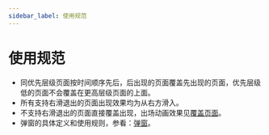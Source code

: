 ```yaml
---
sidebar_label: 使用规范
---
```


# 使用规范

- 同优先层级页面按时间顺序先后，后出现的页面覆盖先出现的页面，优先层级低的页面不会覆盖在更高层级页面的上面。
- 所有支持右滑退出的页面出现效果均为从右方滑入。
- 不支持右滑退出的页面直接覆盖出现，出场动画效果见[覆盖页面](switching-pages.md#overlay-pages)。
- 弹窗的具体定义和使用规则，参看：[弹窗](../template/pop-up-windows.md)。
